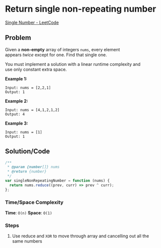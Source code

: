 # Return single non-repeating number

[Single Number - LeetCode](https://leetcode.com/problems/single-number/)

## Problem

Given a **non-empty** array of integers `nums`, every element appears *twice* except for one. Find that single one.

You must implement a solution with a linear runtime complexity and use only constant extra space.

**Example 1:**

```
Input: nums = [2,2,1]
Output: 1
```

**Example 2:**

```
Input: nums = [4,1,2,1,2]
Output: 4
```

**Example 3:**

```
Input: nums = [1]
Output: 1
```

## Solution/Code

```jsx
/**
 * @param {number[]} nums
 * @return {number}
 */
var singleNonRepeatingNumber = function (nums) {
  return nums.reduce((prev, curr) => prev ^ curr);
};
```

### Time/Space Complexity

**Time**: `O(n)`
**Space**: `O(1)`

### Steps

1. Use reduce and `XOR` to move through array and cancelling out all the same numbers
